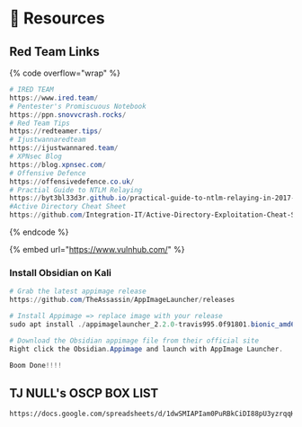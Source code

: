 # 🧧 Resources

## Red Team Links

{% code overflow="wrap" %}
```powershell
# IRED TEAM
https://www.ired.team/
# Pentester's Promiscuous Notebook
https://ppn.snovvcrash.rocks/
# Red Team Tips
https://redteamer.tips/
# Ijustwannaredteam
https://ijustwannared.team/
# XPNsec Blog
https://blog.xpnsec.com/
# Offensive Defence
https://offensivedefence.co.uk/
# Practial Guide to NTLM Relaying
https://byt3bl33d3r.github.io/practical-guide-to-ntlm-relaying-in-2017-aka-getting-a-foothold-in-under-5-minutes.html
#Active Directory Cheat Sheet
https://github.com/Integration-IT/Active-Directory-Exploitation-Cheat-Sheet

```
{% endcode %}

{% embed url="https://www.vulnhub.com/" %}

### Install Obsidian on Kali

```powershell
# Grab the latest appimage release  
https://github.com/TheAssassin/AppImageLauncher/releases

# Install Appimage => replace image with your release
sudo apt install ./appimagelauncher_2.2.0-travis995.0f91801.bionic_amd64.deb

# Download the Obsidian appimage file from their official site
Right click the Obsidian.Appimage and launch with AppImage Launcher.

Boom Done!!!!
```

## TJ NULL's OSCP BOX LIST

```
https://docs.google.com/spreadsheets/d/1dwSMIAPIam0PuRBkCiDI88pU3yzrqqHkDtBngUHNCw8/edit#gid=0
```
